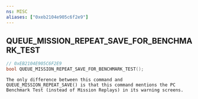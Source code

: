 ```yaml
---
ns: MISC
aliases: ["0xeb2104e905c6f2e9"]
---
```

## QUEUE_MISSION_REPEAT_SAVE_FOR_BENCHMARK_TEST

```c
// 0xEB2104E905C6F2E9
bool QUEUE_MISSION_REPEAT_SAVE_FOR_BENCHMARK_TEST();
```

```
The only difference between this command and QUEUE_MISSION_REPEAT_SAVE() is that this command mentions the PC Benchmark Test (instead of Mission Replays) in its warning screens.
```
